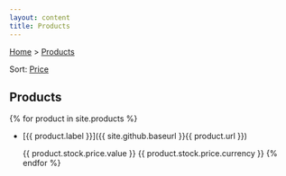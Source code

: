 ```yaml
---
layout: content
title: Products
---
```

[Home](/) > [Products](products)

Sort: [Price](products-sort-price)

## Products
{% for product in site.products %}
* [{{ product.label }}]({{ site.github.baseurl }}{{ product.url }})

  {{ product.stock.price.value }} {{ product.stock.price.currency }}
{% endfor %}
